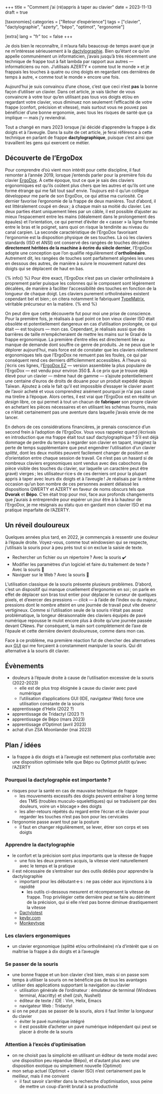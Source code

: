 +++
title = "Comment j’ai (ré)appris à taper au clavier"
date = 2023-11-13
draft = true

[taxonomies]
categories = ["Retour d’expérience"]
tags = ["clavier", "dactylographie", "azerty", "bépo", "optimot", "ergonomie"]

[extra]
lang = "fr"
toc = false
+++

Je dois bien le reconnaître, il m’aura fallu beaucoup de temps avant que je ne m’intéresse sérieusement à la [dactylographie](https://fr.wikipedia.org/wiki/Dactylographie). Bien qu’étant ce qu’on appelle communément un informaticien, j’avais jusqu’à très récemment une technique de frappe tout à fait lambda par rapport aux autres — informaticiens ou non. J’utilisais AZERTY « comme tout le monde » et je frappais les touches à quatre ou cinq doigts en regardant ces dernières de temps à autre, « comme tout le monde » encore une fois.

Aujourd’hui je suis convaincu d’une chose, c’est que ceci n’est **pas** la bonne façon d’utiliser un clavier. Dans cet article, je vais tâcher de vous convaincre à votre tour qu’en utilisant pas tous vos doigts et/ou en regardant votre clavier, vous diminuez non seulement l’efficacité de votre frappe (confort, précision et vitesse), mais surtout vous ne pouvez pas bénéficier d’une bonne ergonomie, avec tous les risques de santé que ça implique — mais j’y reviendrai.

Tout a changé en mars 2023 lorsque j’ai décidé d’apprendre la frappe à dix doigts et à l’aveugle. Dans la suite de cet article, je ferai référence à cette technique en parlant de frappe **dactylographique**, puisque c’est ainsi que travaillent les gens qui exercent ce métier.

<!-- more -->

## Découverte de l’ErgoDox

Pour comprendre d’où vient mon intérêt pour cette discipline, il faut remonter à l’année 2019, lorsque j’entends parler pour la première fois du clavier [ErgoDox](https://www.ergodox.io/). À cette époque, tout ce que je sais des claviers ergonomiques est qu’ils coûtent plus chers que les autres et qu’ils ont une forme étrange qui me fait tout sauf envie. Toujours est-il qu’un collègue développeur me parle de son ErgoDox, ce qui attise ma curiosité. Ce dernier favorise l’ergonomie de la frappe de deux manières. Tout d’abord, il est littéralement coupé en deux ; à chaque main sa moitié du clavier. Les deux parties étant uniquement liées par un câble, il est possible d’ajuster au mieux l’espacement entre les mains (idéalement dans le prolongement des épaules) et l’orientation, ce qui permet d’éviter de « casser » la ligne formée entre le bras et le poignet, sans quoi on risque la tendinite au niveau du canal carpien. La seconde caractéristique de l’ErgoDox favorisant l’ergonomie est la disposition physique de ses touches. Là où les claviers standards (ISO et ANSI) ont conservé des rangées de touches décalées **directement héritées de la machine à écrire du siècle dernier**, l’ErgoDox adopte une conception que l’on qualifie régulièrement d’**ortholinéaire**. Autrement dit, les rangées de touches sont parfaitement alignées les unes en dessous des autres, de manière à suivre le mouvement naturel des doigts qui se déplacent de haut en bas.

{% info() %}
Pour être exact, l’ErgoDox n’est pas un clavier ortholinéaire à proprement parler puisque les colonnes qui le composent sont légèrement décalées, de manière à faciliter l’accessibilité des touches en fonction de la longueur de chaque doigt. Les claviers purement ortholinéaires existent cependant bel et bien ; on citera notamment le fabriquant [TypeMatrix](http://www.typematrix.com/), véritable précurseur en la matière.
{% end %}

On peut dire que cette découverte fut pour moi une prise de conscience. Pour la première fois, je réalisais à quel point ce bon vieux clavier ISO était obsolète et potentiellement dangereux en cas d’utilisation prolongée, ce qui était — est toujours — mon cas. Cependant, je réalisais aussi que des barrières de taille m’empêcheraient de mettre les mains sur le Graal de la frappe ergonomique. La première d’entre elles est directement liée au manque de demande dont souffre ce genre de produits. Je ne peux que le déplorer aujourd’hui, mais force est de constater que les claviers *réellement* ergonomiques tels que l’ErgoDox ne remuent pas les foules, ce qui par conséquent rend ces derniers difficilemment accessibles. À l’heure où j’écris ces lignes, l’[ErgoDox EZ](https://ergodox-ez.com/) — version assemblée la plus populaire de l’ErgoDox — est vendu pour environ 350 $. À ce prix que je trouve déjà élevé pour un clavier — même haut de gamme — s’ajoute potentiellement une centaine d’euros de droits de douane pour un produit expédié depuis Taïwan. Ajoutez à cela le fait qu’il est impossible d’essayer le clavier avant de l’avoir acheté et vous comprendrez aisément pourquoi je n’ai pas cassé ma tirelire à l’époque. Alors certes, il est vrai que l’ErgoDox est en réalité un *design* libre, ce qui permet à tout un chacun de **fabriquer** son propre clavier en achetant les pièces nécessaires et en utilisant les schémas fournis, mais ce n’était certainement pas une aventure dans laquelle j’avais envie de me lancer.

En dehors de ces considérations financières, je prenais conscience d’un second frein à l’adoption de l’ErgoDox. Vous vous rappelez quand j’écrivais en introduction que ma frappe était tout sauf dactylographique ? S’il est déjà dommage de perdre du temps à regarder son clavier en tapant, imaginez la perte de temps supplémentaire que peut engendrer l’utilisation d’un clavier *splitté*, dont les deux moitiés peuvent facilement changer de position et d’orientation entre chaque session de travail. Ce n’est pas un hasard si de nombreux claviers ergonomiques sont vendus avec des cabochons (la pièce visible des touches du clavier, sur laquelle un caractère peut être gravé) vierges ; les utilisateur·rice·s de ces derniers ont pour la plupart appris à taper avec leurs dix doigts et à l’aveugle ! Je réalisais par la même occasion qu’un bon nombre de ces personnes avaient délaissé les dispositions QWERTY et AZERTY en faveur de noms obscurs tels que **Dvorak** et **Bépo**. C’en était trop pour moi, face aux profonds changements que j’aurais à entreprendre pour espérer un jour être à la hauteur de l’ErgoDox, je me résignais au statu quo en gardant mon clavier ISO et ma pratique imparfaite de l’AZERTY.

## Un réveil douloureux

Quelques années plus tard, en 2022, je commençais à ressentir une douleur à l’épaule droite. Voyez-vous, comme tout windowsien qui se respecte, j’utilisais la souris pour à peu près tout si on exclue la saisie de texte.

- Rechercher un fichier ou un répertoire ? Avec la souris ✔️
- Modifier les paramètres d’un logiciel et faire du traitement de texte ? Avec la souris 🙌
- Naviguer sur le Web ? Avec la souris 🐁

L’utilisation classique de la souris présente plusieurs problèmes. D’abord, c’est un dispositif qui manque cruellement d’ergonomie en soi ; on parle en effet de déplacer son bras tout entier pour déplacer le curseur de quelques pixels, et d’exercer des pressions — *click* — à l’aide de l’index ou du majeur, pressions dont le nombre atteint en une journée de travail peut vite devenir vertigineux. Comme si l’utilisation seule de la souris n’était pas assez problématique, la longeur déraisonnable des claviers équipés de pavé numérique repousse le mulot encore plus à droite qu’une journée passée devant CNews. Par conséquent, la main sort complètement de l’axe de l’épaule et cette dernière devient douloureuse, comme dans mon cas.

Face à ce problème, ma première réaction fut de chercher des alternatives aux <abbr title="Graphical User Interface">GUI</abbr> qui me forçaient à constamment manipuler la souris. Qui dit alternative à la souris dit clavier.

## Évènements

- douleurs à l’épaule droite à cause de l’utilisation excessive de la souris (2022-2023)
  - elle est de plus trop éloignée à cause du clavier avec pavé numérique
  - l’utilisation d’applications GUI (IDE, navigateur Web) force une utilisation constante de la souris
- apprentissage d’Helix (2022 ?)
- apprentissage de Tridactyl (2023 ?)
- apprentissage de Bépo (mars 2023)
- apprentissage d’Optimot (avril 2023)
- achat d’un ZSA Moonlander (mai 2023)

## Plan / idées

- la frappe à dix doigts et à l’aveugle est nettement plus confortable avec une disposition optimisée telle que Bépo ou Optimot plutôt qu’avec l’AZERTY

### Pourquoi la dactylographie est importante ?

- risques pour la santé en cas de mauvaise technique de frappe
  - les mouvements excessifs des doigts peuvent entraîner à long terme des TMS (troubles musculo-squelettiques) qui se traduisent par des douleurs, voire un « blocage » des doigts
  - les aller-retours répétés du regard entre l’écran et le clavier pour regarder les touches n’est pas bon pour les cervicales
- l’ergonomie passe avant tout par la posture
  - il faut en changer régulièrement, se lever, étirer son corps et ses doigts

### Apprendre la dactylographie

- le confort et la précision sont plus importants que la vitesse de frappe
  - une fois les deux premiers acquis, la vitesse vient naturellement avec le temps et la pratique
- il est nécessaire de s’entraîner sur des outils dédiés pour apprendre la dactylographie
  - important pour les débutant·e·s : ne pas céder aux injonctions à la rapidité
    - les outils ci-dessous mesurent et récompensent la vitesse de frappe. Trop privilégier cette dernière peut se faire au détriment de la précision, qui si elle n’est pas bonne diminue drastiquement la vitesse
  - [Dactylotest](http://dactylotest.free.fr/)
  - [keybr.com](https://www.keybr.com/)
  - [Monkeytype](https://monkeytype.com/)

### Les claviers ergonomiques

- un clavier ergonomique (splitté et/ou ortholinéaire) n’a d’intérêt que si on maîtrise la frappe à dix doigts et à l’aveugle

### Se passer de la souris

- une bonne frappe et un bon clavier c’est bien, mais si on passe som temps à utiliser la souris on ne bénéficie pas de tous les avantages
- utiliser des applications supportant la navigation au clavier
  - utilisation générale de l’ordinateur : émulateur de terminal (Windows terminal, Alacritty) et shell (zsh, Nushell)
  - éditeur de texte / IDE : Vim, Helix, Emacs
  - navigateur Web : Tridactyl
- si on ne peut pas se passer de la souris, alors il faut limiter la longueur du clavier
  - éviter le pavé numérique intégré
  - il est possible d’acheter un pavé numérique indépendant qui peut se placer à droite de la souris

### Attention à l’excès d’optimisation

- on ne choisit pas la simplicité en utilisant un éditeur de texte modal avec une disposition peu répandue (Bépo), et d’autant plus avec une disposition exotique ou simplement nouvelle (Optimot)
- mon setup actuel (Optimot + clavier ISO) n’est certainement pas le meilleur, mais il me convient
  - il faut savoir s’arrêter dans la recherche d’optimisation, sous peine de mettre un coup d’arrêt brutal à sa productivité

